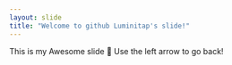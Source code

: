 ```yaml
---
layout: slide
title: "Welcome to github Luminitap's slide!"
---
```

This is my Awesome slide :tada:
Use the left arrow to go back!
